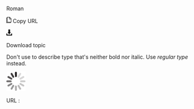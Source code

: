 # 

Roman

![Copy URL](media/roman/Copy.png)
Copy URL

![Download](media/roman/Download.png)

Download topic

Don't use to describe type that's neither bold nor italic. Use *regular type* instead.

![In progress](media/roman/activity-large.gif)

URL :
